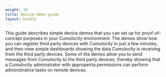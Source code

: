 ```yaml
---
weight: 10
title: Device demo guide
layout: bundle
---
```


This guide describes simple device demos that you can set up for proof-of-concept purposes in your Cumulocity environment. The demos show how you can register third party devices with Cumulocity in just a few minutes, and then view simple dashboards showing the data Cumulocity is receiving from the third party devices. Some of the demos allow you to send messages from Cumulocity to the third party devices, thereby showing that a Cumulocity administrator with appropeirta permissions can perform administrative tasks on remote devices.  